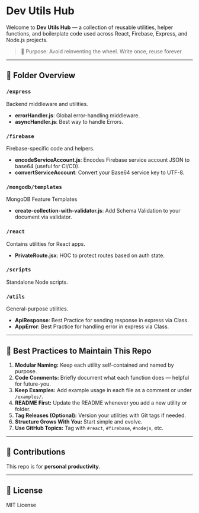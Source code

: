 # Dev Utils Hub

Welcome to **Dev Utils Hub** — a collection of reusable utilities, helper functions, and boilerplate code used across React, Firebase, Express, and Node.js projects.

> 🎯 Purpose: Avoid reinventing the wheel. Write once, reuse forever.

---

## 📁 Folder Overview

### `/express`

Backend middleware and utilities.

- **errorHandler.js**: Global error-handling middleware.
- **asyncHandler.js**: Best way to handle Errors.

### `/firebase`

Firebase-specific code and helpers.

- **encodeServiceAccount.js**: Encodes Firebase service account JSON to base64 (useful for CI/CD).
- **convertServiceAccount**: Convert your Base64 service key to UTF-8.

### `/mongodb/templates`

MongoDB Feature Templates

- **create-collection-with-validator.js**: Add Schema Validation to your document via validator.

### `/react`

Contains utilities for React apps.

- **PrivateRoute.jsx**: HOC to protect routes based on auth state.

### `/scripts`

Standalone Node scripts.

### `/utils`

General-purpose utilities.

- **ApiResponse**: Best Practice for sending response in express via Class.
- **AppError**: Best Practice for handling error in express via Class.

---

## 🧠 Best Practices to Maintain This Repo

1. **Modular Naming:** Keep each utility self-contained and named by purpose.
2. **Code Comments:** Briefly document what each function does — helpful for future-you.
3. **Keep Examples:** Add example usage in each file as a comment or under `/examples/`.
4. **README First:** Update the README whenever you add a new utility or folder.
5. **Tag Releases (Optional):** Version your utilities with Git tags if needed.
6. **Structure Grows With You:** Start simple and evolve.
7. **Use GitHub Topics:** Tag with `#react`, `#firebase`, `#nodejs`, etc.

---

## 🤝 Contributions

This repo is for **personal productivity**.

---

## 🔗 License

MIT License
